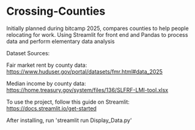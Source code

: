 # Crossing-Counties
Initially planned during bitcamp 2025, compares counties to help people relocating for work.
Using Streamlit for front end and Pandas to process data and perform elementary data analysis


Dataset Sources: 

Fair market rent by county data: https://www.huduser.gov/portal/datasets/fmr.html#data_2025

Median income by county data: https://home.treasury.gov/system/files/136/SLFRF-LMI-tool.xlsx


To use the project, follow this guide on Streamlit: https://docs.streamlit.io/get-started

After installing, run 'streamlit run Display_Data.py'

